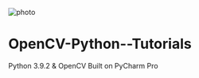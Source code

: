 ![photo](https://miro.medium.com/max/1838/1*cb1HvpKrq8YaSdmLxGJ5lA.png)
# OpenCV-Python--Tutorials
Python 3.9.2 &amp; OpenCV Built on PyCharm Pro
